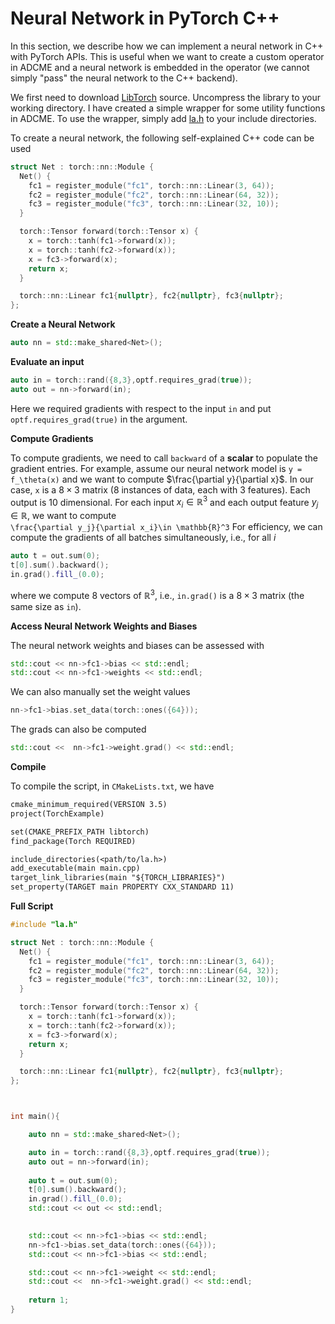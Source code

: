 # Neural Network in PyTorch C++

In this section, we describe how we can implement a neural network in C++ with PyTorch APIs. This is useful when we want to create a custom operator in ADCME and a neural network is embedded in the operator (we cannot simply "pass" the neural network to the C++ backend). 

We first need to download [LibTorch](https://pytorch.org/) source. Uncompress the library to your working directory. I have created a simple wrapper for some utility functions in ADCME. To use the wrapper, simply add [la.h](https://github.com/kailaix/ADCME.jl/blob/master/examples/custom_op/headers/la.h) to your include directories.

To create a neural network, the following self-explained C++ code can be used
```c++
struct Net : torch::nn::Module {
  Net() {
    fc1 = register_module("fc1", torch::nn::Linear(3, 64));
    fc2 = register_module("fc2", torch::nn::Linear(64, 32));
    fc3 = register_module("fc3", torch::nn::Linear(32, 10));
  }

  torch::Tensor forward(torch::Tensor x) {
    x = torch::tanh(fc1->forward(x));
    x = torch::tanh(fc2->forward(x));
    x = fc3->forward(x);
    return x;
  }

  torch::nn::Linear fc1{nullptr}, fc2{nullptr}, fc3{nullptr};
};
```

**Create a Neural Network**
```c++
auto nn = std::make_shared<Net>();
```

**Evaluate an input**
```c++
auto in = torch::rand({8,3},optf.requires_grad(true));
auto out = nn->forward(in);
```
Here we required gradients with respect to the input `in` and put `optf.requires_grad(true)` in the argument.

**Compute Gradients**

To compute gradients, we need to call `backward` of a **scalar** to populate the gradient entries. For example, assume our neural network model is
``y = f_\theta(x)``
and we want to compute $\frac{\partial y}{\partial x}$. In our case, `x` is a $8\times 3$ matrix (8 instances of data, each with 3 features). Each output is 10 dimensional. For each input $x_i\in\mathbb{R}^3$ and each output feature $y_j\in\mathbb{R}$, we want to compute  
``\frac{\partial y_j}{\partial x_i}\in \mathbb{R}^3``
For efficiency, we can compute the gradients of all batches simultaneously, i.e., for all $i$
```c++
auto t = out.sum(0);
t[0].sum().backward();
in.grad().fill_(0.0);
```
where we compute 8 vectors of $\mathbb{R}^3$, i.e., `in.grad()` is a $8\times 3$ matrix (the same size as `in`). 

**Access Neural Network Weights and Biases**

The neural network weights and biases can be assessed with 
```c++
std::cout << nn->fc1->bias << std::endl;
std::cout << nn->fc1->weights << std::endl;
```
We can also manually set the weight values
```c++
nn->fc1->bias.set_data(torch::ones({64}));
```
The grads can also be computed
```c++
std::cout <<  nn->fc1->weight.grad() << std::endl;
```

**Compile**

To compile the script, in `CMakeLists.txt`, we have
```txt
cmake_minimum_required(VERSION 3.5)
project(TorchExample)

set(CMAKE_PREFIX_PATH libtorch)
find_package(Torch REQUIRED)

include_directories(<path/to/la.h>)
add_executable(main main.cpp)
target_link_libraries(main "${TORCH_LIBRARIES}")
set_property(TARGET main PROPERTY CXX_STANDARD 11)
```

**Full Script**
```c++
#include "la.h"

struct Net : torch::nn::Module {
  Net() {
    fc1 = register_module("fc1", torch::nn::Linear(3, 64));
    fc2 = register_module("fc2", torch::nn::Linear(64, 32));
    fc3 = register_module("fc3", torch::nn::Linear(32, 10));
  }

  torch::Tensor forward(torch::Tensor x) {
    x = torch::tanh(fc1->forward(x));
    x = torch::tanh(fc2->forward(x));
    x = fc3->forward(x);
    return x;
  }

  torch::nn::Linear fc1{nullptr}, fc2{nullptr}, fc3{nullptr};
};



int main(){

    auto nn = std::make_shared<Net>();

    auto in = torch::rand({8,3},optf.requires_grad(true));
    auto out = nn->forward(in);
    
    auto t = out.sum(0);
    t[0].sum().backward();
    in.grad().fill_(0.0);
    std::cout << out << std::endl;

    
    std::cout << nn->fc1->bias << std::endl;
    nn->fc1->bias.set_data(torch::ones({64}));
    std::cout << nn->fc1->bias << std::endl;

    std::cout << nn->fc1->weight << std::endl;
    std::cout <<  nn->fc1->weight.grad() << std::endl;
    
    return 1;
}
```
